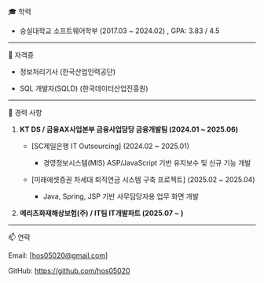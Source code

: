


🎓 학력

* 숭실대학교 소프트웨어학부 (2017.03 ~ 2024.02) , GPA: 3.83 / 4.5

* * *

🧾 자격증

* 정보처리기사 (한국산업인력공단)

* SQL 개발자(SQLD) (한국데이터산업진흥원)

* * *

💼 경력 사항

1. **KT DS / 금융AX사업본부 금융사업담당 금융개발팀 (2024.01 ~ 2025.06)**

    * [SC제일은행 IT Outsourcing] (2024.02 ~ 2025.01)
       * 경영정보시스템(MIS) ASP/JavaScript 기반 유지보수 및 신규 기능 개발

    * [미래에셋증권 차세대 퇴직연금 시스템 구축 프로젝트] (2025.02 ~ 2025.04)
       * Java, Spring, JSP 기반 사무담당자용 업무 화면 개발



2. **메리츠화재해상보험(주) / IT팀 IT개발파트 (2025.07 ~ )**

* * *

📫 연락

Email: [hos05020@gmail.com]

GitHub: https://github.com/hos05020
